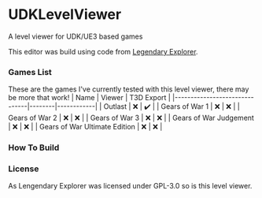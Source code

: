 # UDKLevelViewer
A level viewer for UDK/UE3 based games

This editor was build using code from [Legendary Explorer](https://github.com/ME3Tweaks/LegendaryExplorer/).

### Games List
These are the games I've currently tested with this level viewer, there may be more that work!
| Name                          | Viewer | T3D Export |
|-------------------------------|--------|------------|
| Outlast                       | ❌    | ✔️         |
| Gears of War 1                | ❌    | ❌         |
| Gears of War 2                | ❌    | ❌         |
| Gears of War 3                | ❌    | ❌         |
| Gears of War Judgement        | ❌    | ❌         |
| Gears of War Ultimate Edition | ❌    | ❌         |

### How To Build

### License
As Lengendary Explorer was licensed under GPL-3.0 so is this level viewer.
